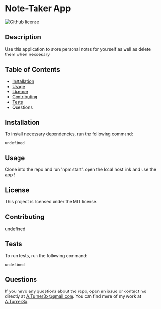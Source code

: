 
  # Note-Taker App
  
  ![GitHub license](https://img.shields.io/badge/license-MIT-blue.svg)
  
  ## Description
  
  Use this application to store personal notes for yourself as well as delete them when neccesary
  
  ## Table of Contents 
  
  * [Installation](#installation)
  * [Usage](#usage)
  * [License](#license)
  * [Contributing](#contributing)
  * [Tests](#tests)
  * [Questions](#questions)
  
  ## Installation
  
  To install necessary dependencies, run the following command:
  
  ```
  undefined
  ```
  
  ## Usage
  
  Clone into the repo and run 'npm start'. open the local host link and use the app !
  
  ## License
  
  This project is licensed under the MIT license.
  
  ## Contributing
  
  undefined
  
  ## Tests
  
  To run tests, run the following command:
  
  ```
  undefined
  ```
  
  ## Questions
  
  If you have any questions about the repo, open an issue or contact me directly at A.Turner3x@gmail.com. You can find more of my work at [A.Turner3x](https://github.com/A.Turner3x/).
  